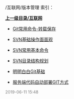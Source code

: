 /互联网/版本管理 索引：


**[上一级目录/互联网](/互联网/index.md)**

- [Git常用命令-转载保存](/互联网/版本管理/Git常用命令-转载保存.md)

- [SVN基础操作面面观](/互联网/版本管理/SVN基础操作面面观.md)

- [SVN常用基本命令](/互联网/版本管理/SVN常用基本命令.md)

- [SVN目录结构规划](/互联网/版本管理/SVN目录结构规划.md)

- [明明白白Git基础](/互联网/版本管理/明明白白Git基础.md)

- [服务端代码自动部署GIT方式](/互联网/版本管理/服务端代码自动部署GIT方式.md)


<font size=2 color='grey'> 2019-06-11 15:48 </font>